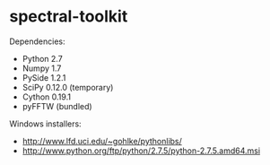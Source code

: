 spectral-toolkit
================

Dependencies:

* Python 2.7
* Numpy 1.7
* PySide 1.2.1
* SciPy 0.12.0 (temporary)
* Cython 0.19.1
* pyFFTW (bundled)

Windows installers:
* http://www.lfd.uci.edu/~gohlke/pythonlibs/
* http://www.python.org/ftp/python/2.7.5/python-2.7.5.amd64.msi
